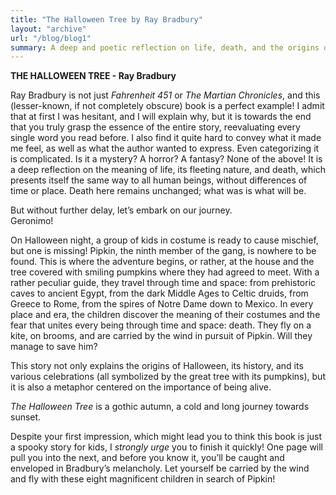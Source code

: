 ```yaml
---
title: "The Halloween Tree by Ray Bradbury"
layout: "archive"
url: "/blog/blog1"
summary: A deep and poetic reflection on life, death, and the origins of Halloween through a timeless adventure.
---
```


**THE HALLOWEEN TREE - Ray Bradbury**

Ray Bradbury is not just *Fahrenheit 451* or *The Martian Chronicles*, and this (lesser-known, if not completely obscure) book is a perfect example! I admit that at first I was hesitant, and I will explain why, but it is towards the end that you truly grasp the essence of the entire story, reevaluating every single word you read before. I also find it quite hard to convey what it made me feel, as well as what the author wanted to express. Even categorizing it is complicated. Is it a mystery? A horror? A fantasy? None of the above! It is a deep reflection on the meaning of life, its fleeting nature, and death, which presents itself the same way to all human beings, without differences of time or place. Death here remains unchanged; what was is what will be.

But without further delay, let’s embark on our journey.  
Geronimo!

On Halloween night, a group of kids in costume is ready to cause mischief, but one is missing! Pipkin, the ninth member of the gang, is nowhere to be found. This is where the adventure begins, or rather, at the house and the tree covered with smiling pumpkins where they had agreed to meet. With a rather peculiar guide, they travel through time and space: from prehistoric caves to ancient Egypt, from the dark Middle Ages to Celtic druids, from Greece to Rome, from the spires of Notre Dame down to Mexico. In every place and era, the children discover the meaning of their costumes and the fear that unites every being through time and space: death. They fly on a kite, on brooms, and are carried by the wind in pursuit of Pipkin. Will they manage to save him?

This story not only explains the origins of Halloween, its history, and its various celebrations (all symbolized by the great tree with its pumpkins), but it is also a metaphor centered on the importance of being alive.

*The Halloween Tree* is a gothic autumn, a cold and long journey towards sunset.

Despite your first impression, which might lead you to think this book is just a spooky story for kids, I *strongly urge* you to finish it quickly! One page will pull you into the next, and before you know it, you’ll be caught and enveloped in Bradbury’s melancholy. Let yourself be carried by the wind and fly with these eight magnificent children in search of Pipkin!
